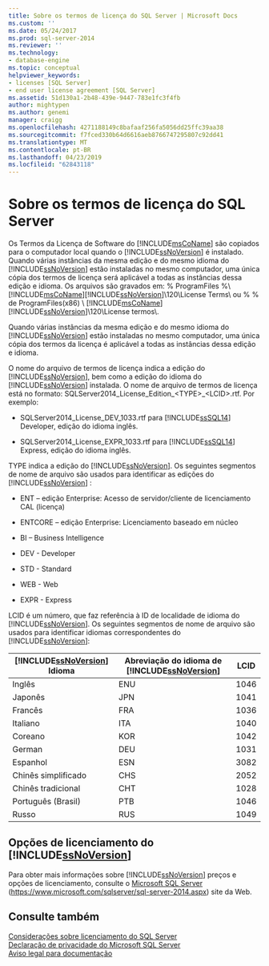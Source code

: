 ```yaml
---
title: Sobre os termos de licença do SQL Server | Microsoft Docs
ms.custom: ''
ms.date: 05/24/2017
ms.prod: sql-server-2014
ms.reviewer: ''
ms.technology:
- database-engine
ms.topic: conceptual
helpviewer_keywords:
- licenses [SQL Server]
- end user license agreement [SQL Server]
ms.assetid: 51d130a1-2b48-439e-9447-783e1fc3f4fb
author: mightypen
ms.author: genemi
manager: craigg
ms.openlocfilehash: 4271188149c8bafaaf256fa5056dd25ffc39aa38
ms.sourcegitcommit: f7fced330b64d6616aeb8766747295807c92dd41
ms.translationtype: MT
ms.contentlocale: pt-BR
ms.lasthandoff: 04/23/2019
ms.locfileid: "62843118"
---
```

# <a name="about-the-sql-server-license-terms"></a>Sobre os termos de licença do SQL Server
  Os Termos da Licença de Software do [!INCLUDE[msCoName](../includes/msconame-md.md)] são copiados para o computador local quando o [!INCLUDE[ssNoVersion](../includes/ssnoversion-md.md)] é instalado. Quando várias instâncias da mesma edição e do mesmo idioma do [!INCLUDE[ssNoVersion](../includes/ssnoversion-md.md)] estão instaladas no mesmo computador, uma única cópia dos termos de licença será aplicável a todas as instâncias dessa edição e idioma. Os arquivos são gravados em: % ProgramFiles %\\[!INCLUDE[msCoName](../includes/msconame-md.md)][!INCLUDE[ssNoVersion](../includes/ssnoversion-md.md)]\120\License Terms\ ou % % de ProgramFiles(x86) \ [!INCLUDE[msCoName](../includes/msconame-md.md)] [!INCLUDE[ssNoVersion](../includes/ssnoversion-md.md)]\120\License termos\\.  
  
 Quando várias instâncias da mesma edição e do mesmo idioma do [!INCLUDE[ssNoVersion](../includes/ssnoversion-md.md)] estão instaladas no mesmo computador, uma única cópia dos termos da licença é aplicável a todas as instâncias dessa edição e idioma.  
  
 O nome do arquivo de termos de licença indica a edição do [!INCLUDE[ssNoVersion](../includes/ssnoversion-md.md)], bem como a edição do idioma do [!INCLUDE[ssNoVersion](../includes/ssnoversion-md.md)] instalada. O nome de arquivo de termos de licença está no formato: SQLServer2014_License_Edition_\<TYPE>_\<LCID>.rtf. Por exemplo:  
  
-   SQLServer2014_License_DEV_1033.rtf para [!INCLUDE[ssSQL14](../includes/sssql14-md.md)] Developer, edição do idioma inglês.  
  
-   SQLServer2014_License_EXPR_1033.rtf para [!INCLUDE[ssSQL14](../includes/sssql14-md.md)] Express, edição do idioma inglês.  
  
 TYPE indica a edição do [!INCLUDE[ssNoVersion](../includes/ssnoversion-md.md)]. Os seguintes segmentos de nome de arquivo são usados para identificar as edições do [!INCLUDE[ssNoVersion](../includes/ssnoversion-md.md)] :  
  
-   ENT – edição Enterprise: Acesso de servidor/cliente de licenciamento CAL (licença)  
  
-   ENTCORE – edição Enterprise: Licenciamento baseado em núcleo  
  
-   BI – Business Intelligence  
  
-   DEV - Developer  
  
-   STD - Standard  
  
-   WEB - Web  
  
-   EXPR - Express  
  
 LCID é um número, que faz referência à ID de localidade de idioma do [!INCLUDE[ssNoVersion](../includes/ssnoversion-md.md)].  Os seguintes segmentos de nome de arquivo são usados para identificar idiomas correspondentes do [!INCLUDE[ssNoVersion](../includes/ssnoversion-md.md)]:  
  
|[!INCLUDE[ssNoVersion](../includes/ssnoversion-md.md)] Idioma|Abreviação do idioma de [!INCLUDE[ssNoVersion](../includes/ssnoversion-md.md)]|LCID|  
|----------------------------------------|---------------------------------------------------------|----------|  
|Inglês|ENU|1046|  
|Japonês|JPN|1041|  
|Francês|FRA|1036|  
|Italiano|ITA|1040|  
|Coreano|KOR|1042|  
|German|DEU|1031|  
|Espanhol|ESN|3082|  
|Chinês simplificado|CHS|2052|  
|Chinês tradicional|CHT|1028|  
|Português (Brasil)|PTB|1046|  
|Russo|RUS|1049|  
  
## <a name="includessnoversionincludesssnoversion-mdmd-licensing-options"></a>Opções de licenciamento do [!INCLUDE[ssNoVersion](../includes/ssnoversion-md.md)]  
 Para obter mais informações sobre [!INCLUDE[ssNoVersion](../includes/ssnoversion-md.md)] preços e opções de licenciamento, consulte o [Microsoft SQL Server](https://www.microsoft.com/sqlserver/sql-server-2014.aspx) (https://www.microsoft.com/sqlserver/sql-server-2014.aspx) site da Web.  
  
## <a name="see-also"></a>Consulte também  
 [Considerações sobre licenciamento do SQL Server](../../2014/sql-server/install/licensing-considerations-for-sql-server.md)   
 [Declaração de privacidade do Microsoft SQL Server](../../2014/getting-started/microsoft-sql-server-privacy-statement.md)   
 [Aviso legal para documentação](../../2014/getting-started/legal-notice-for-documentation.md)  
  
  
